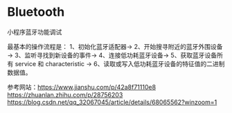 # Bluetooth
小程序蓝牙功能调试

最基本的操作流程是： 1、初始化蓝牙适配器→ 2、开始搜寻附近的蓝牙外围设备→ 3、监听寻找到新设备的事件→ 4、连接低功耗蓝牙设备→ 5、获取蓝牙设备所有 service 和 characteristic → 6、读取或写入低功耗蓝牙设备的特征值的二进制数据值。

参考网站：https://www.jianshu.com/p/42a8f71110e8 https://zhuanlan.zhihu.com/p/28756203 https://blog.csdn.net/qq_32067045/article/details/68065562?winzoom=1
